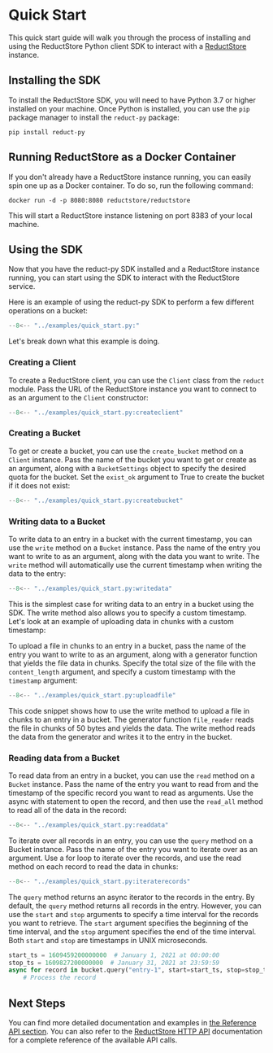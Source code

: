 # Quick Start

This quick start guide will walk you through the process of installing and using the ReductStore Python client SDK to
interact with a [ReductStore](https://github.com/reductstore/reductstore) instance.

## Installing the SDK

To install the ReductStore SDK, you will need to have Python 3.7 or higher installed on your machine. Once Python is
installed, you can use the `pip` package manager to install the `reduct-py` package:

```
pip install reduct-py
```

## Running ReductStore as a Docker Container

If you don't already have a ReductStore instance running, you can easily spin one up as a Docker container. To do so,
run the following command:

```
docker run -d -p 8080:8080 reductstore/reductstore
```

This will start a ReductStore instance listening on port 8383 of your local machine.

## Using the SDK

Now that you have the reduct-py SDK installed and a ReductStore instance running, you can start using the SDK to
interact with the ReductStore service.

Here is an example of using the reduct-py SDK to perform a few different operations on a bucket:

```python title="quick_start.py"
--8<-- "../examples/quick_start.py:"
```

Let's break down what this example is doing.

### Creating a Client

To create a ReductStore client, you can use the `Client` class from the `reduct` module. Pass the URL of the ReductStore
instance you want to connect to as an argument to the `Client` constructor:

```python title="quick_start.py"
--8<-- "../examples/quick_start.py:createclient"
```


### Creating a Bucket

To get or create a bucket, you can use the `create_bucket` method on a `Client` instance. Pass the name of the bucket you
want to get or create as an argument, along with a `BucketSettings` object to specify the desired quota for the bucket.
Set the `exist_ok` argument to True to create the bucket if it does not exist:

```python title="quick_start.py"
--8<-- "../examples/quick_start.py:createbucket"
```

### Writing data to a Bucket

To write data to an entry in a bucket with the current timestamp, you can use the `write` method on a `Bucket` instance.
Pass the name of the entry you want to write to as an argument, along with the data you want to write. The `write` method
will automatically use the current timestamp when writing the data to the entry:

```python title="quick_start.py"
--8<-- "../examples/quick_start.py:writedata"
```

This is the simplest case for writing data to an entry in a bucket using the SDK. The write method also allows
you to specify a custom timestamp. Let's look at an example of uploading data in chunks with a custom timestamp:

To upload a file in chunks to an entry in a bucket, pass the name of
the entry you want to write to as an argument, along with a generator function that yields the file data in chunks.
Specify the total size of the file with the `content_length` argument, and specify a custom timestamp with the `timestamp`
argument:

```python title="quick_start.py"
--8<-- "../examples/quick_start.py:uploadfile"
```

This code snippet shows how to use the write method to upload a file in chunks to an entry in a bucket. The generator
function `file_reader` reads the file in chunks of 50 bytes and yields the data. The write method reads the data from the
generator and writes it to the entry in the bucket.

### Reading data from a Bucket

To read data from an entry in a bucket, you can use the `read` method on a `Bucket` instance. Pass the name of the entry you
want to read from and the timestamp of the specific record you want to read as arguments. Use the async with statement
to open the record, and then use the `read_all` method to read all of the data in the record:

```python title="quick_start.py"
--8<-- "../examples/quick_start.py:readdata"
```

To iterate over all records in an entry, you can use the `query` method on a Bucket instance. Pass the name of the entry
you want to iterate over as an argument. Use a for loop to iterate over the records, and use the read method on each
record to read the data in chunks:

```python title="quick_start.py"
--8<-- "../examples/quick_start.py:iteraterecords"
```

The `query` method returns an async iterator to the records in the entry. By default, the `query` method returns all records
in the entry. However, you can use the `start` and `stop` arguments to specify a time interval for the records you want to
retrieve. The `start` argument specifies the beginning of the time interval, and the `stop` argument specifies the end of
the time interval. Both `start` and `stop` are timestamps in UNIX microseconds.


```python
start_ts = 1609459200000000  # January 1, 2021 at 00:00:00
stop_ts = 1609827200000000  # January 31, 2021 at 23:59:59
async for record in bucket.query("entry-1", start=start_ts, stop=stop_ts):
    # Process the record
```

## Next Steps

You can find more detailed documentation and examples in [the Reference API section](./api/bucket.md). You can also
refer to the [ReductStore HTTP API](https://docs.reduct.store/http-api) documentation for a complete reference
of the available API calls.
